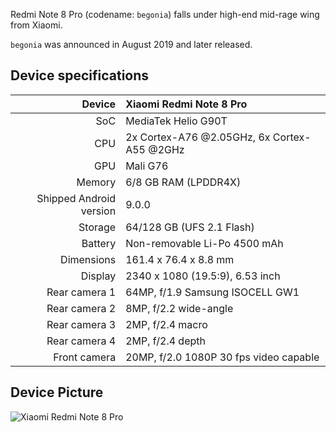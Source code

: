 Redmi Note 8 Pro (codename: `begonia`) falls under high-end mid-rage wing from Xiaomi.

`begonia` was announced in August 2019 and later released.

## Device specifications

| Device       | Xiaomi Redmi Note 8 Pro                         |
| -----------: | :---------------------------------------------- |
| SoC          | MediaTek Helio G90T                  |
| CPU          | 2x Cortex-A76 @2.05GHz, 6x Cortex-A55 @2GHz              |
| GPU          | Mali G76                                      |
| Memory       | 6/8 GB RAM (LPDDR4X)                               |
| Shipped Android version | 9.0.0                              |
| Storage      | 64/128 GB (UFS 2.1 Flash)                    |
| Battery      | Non-removable Li-Po 4500 mAh                    |
| Dimensions   | 161.4 x 76.4 x 8.8 mm                         |
| Display      | 2340 x 1080 (19.5:9), 6.53  inch                 |
| Rear camera 1 | 64MP, f/1.9 Samsung ISOCELL GW1                    |
| Rear camera 2 | 8MP, f/2.2 wide-angle                                    |
| Rear camera 3 | 2MP, f/2.4 macro                                    |
| Rear camera 4 | 2MP, f/2.4 depth                                    |
| Front camera | 20MP, f/2.0 1080P 30 fps video capable                |

## Device Picture
![Xiaomi Redmi Note 8 Pro](https://abbelectronics.us/EbayTemplate2018/img/60d2e1a8052356d39c240952bf07ed86.jpg)